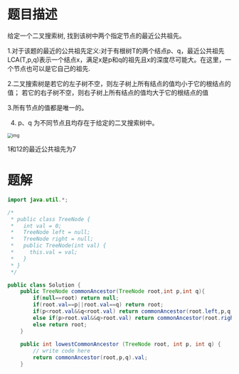 # 题目描述

给定一个二叉搜索树, 找到该树中两个指定节点的最近公共祖先。

1.对于该题的最近的公共祖先定义:对于有根树T的两个结点p、q，最近公共祖先LCA(T,p,q)表示一个结点x，满足x是p和q的祖先且x的深度尽可能大。在这里，一个节点也可以是它自己的祖先.

2.二叉搜索树是若它的左子树不空，则左子树上所有结点的值均小于它的根结点的值； 若它的右子树不空，则右子树上所有结点的值均大于它的根结点的值

3.所有节点的值都是唯一的。

4. p、q 为不同节点且均存在于给定的二叉搜索树中。

<img src="https://uploadfiles.nowcoder.com/images/20211110/301499_1636536407371/36404CF45DDCB5834FC8BBFEA318831A" alt="img" style="zoom: 67%;" />

1和12的最近公共祖先为7

# 题解

```java
import java.util.*;

/*
 * public class TreeNode {
 *   int val = 0;
 *   TreeNode left = null;
 *   TreeNode right = null;
 *   public TreeNode(int val) {
 *     this.val = val;
 *   }
 * }
 */

public class Solution {
    public TreeNode commonAncestor(TreeNode root,int p,int q){
        if(null==root) return null;
        if(root.val==p||root.val==q) return root;
        if(p<root.val&&q<root.val) return commonAncestor(root.left,p,q);
        else if(p>root.val&&q>root.val) return commonAncestor(root.right,p,q);
        else return root;
    }
    
    public int lowestCommonAncestor (TreeNode root, int p, int q) {
        // write code here
        return commonAncestor(root,p,q).val;
    }
```

